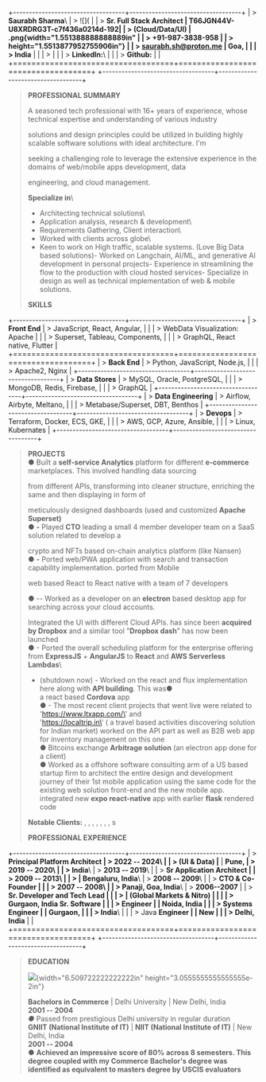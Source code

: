 +-----------------------------------+-----------------------------------+
| > **Saurabh Sharma**\             | > ![](                              |
| > **Sr. Full Stack Architect      | T66JGN44V-U8XRDRG3T-c7f436a0214d-192|
| > (Cloud/Data/UI)                 | .png{width="1.551388888888889in"    |
| > +91-987-3838-958 \|             | > height="1.5513877952755906in"}    |
| > saurabh.sh@proton.me \| Goa,    |                                     |
| > India**                         |                                     |
| >                                 |                                     |
| > **LinkedIn:**\                  |                                     |
| > **Github:**                     |                                     |
+===================================+===================================+
+-----------------------------------+-----------------------------------+

> **PROFESSIONAL SUMMARY**
>
> A seasoned tech professional with 16+ years of experience, whose
> technical expertise and understanding of various industry
>
> solutions and design principles could be utilized in building highly
> scalable software solutions with ideal architecture. I\'m
>
> seeking a challenging role to leverage the extensive experience in the
> domains of web/mobile apps development, data
>
> engineering, and cloud management.
>
> **Specialize in**\
> - Architecting technical solutions\
> - Application analysis, research & development\
> - Requirements Gathering, Client interaction\
> - Worked with clients across globe\
> - Keen to work on High traffic, scalable systems. (Love Big Data based
> solutions)- Worked on Langchain, AI/ML, and generative AI development
> in personal projects- Experience in streamlining the flow to the
> production with cloud hosted services- Specialize in design as well as
> technical implementation of web & mobile solutions.
>
> **SKILLS**

+-----------------------------------+-----------------------------------+
| > **Front End**                   | > JavaScript, React, Angular,     |
|                                   | > WebData Visualization: Apache   |
|                                   | > Superset, Tableau, Components,  |
|                                   | > GraphQL, React native, Flutter  |
+===================================+===================================+
| > **Back End**                    | > Python, JavaScript, Node.js,    |
|                                   | > Apache2, Nginx                  |
+-----------------------------------+-----------------------------------+
| > **Data Stores**                 | > MySQL, Oracle, PostgreSQL,      |
|                                   | > MongoDB, Redis, Firebase,       |
|                                   | > GraphQL                         |
+-----------------------------------+-----------------------------------+
| > **Data Engineering**            | > Airflow, Airbyte, Meltano,      |
|                                   | > Metabase/Superset, DBT, Benthos |
+-----------------------------------+-----------------------------------+
| > **Devops**                      | > Terraform, Docker, ECS, GKE,    |
|                                   | > AWS, GCP, Azure, Ansible,       |
|                                   | > Linux, Kubernates               |
+-----------------------------------+-----------------------------------+

> **PROJECTS**\
> ● Built a **self-service Analytics** platform for different
> **e-commerce** marketplaces. This involved handling data sourcing
>
> from different APIs, transforming into cleaner structure, enriching
> the same and then displaying in form of
>
> meticulously designed dashboards (used and customized **Apache
> Superset)**\
> ● **-** Played **CTO** leading a small 4 member developer team on a
> SaaS solution related to develop a
>
> crypto and NFTs based on-chain analytics platform (like Nansen)\
> ● **-** Ported web/PWA application with search and transaction
> capability implementation. ported from Mobile
>
> web based React to React native with a team of 7 developers
>
> ● -- Worked as a developer on an **electron** based desktop app for
> searching across your cloud accounts.
>
> Integrated the UI with different Cloud APIs. has since been **acquired
> by Dropbox** and a similar tool \"**Dropbox dash**\" has now been
> launched\
> ● - Ported the overall scheduling platform for the enterprise offering
> from **ExpressJS** + **AngularJS** to **React** and **AWS Serverless
> Lambdas**\
> - (shutdown now) - Worked on the react and flux implementation here
> along with **API building**. This was●\
> a react based **Cordova** app\
> ● - The most recent client projects that went live were related to
> \'https://www.ltxapp.com/\' and\
> \'https://localtrip.in\' ( a travel based activities discovering
> solution for Indian market) worked on the API part as well as B2B web
> app for inventory management on this one\
> ● Bitcoins exchange **Arbitrage solution** (an electron app done for a
> client)\
> ● Worked as a offshore software consulting arm of a US based startup
> firm to architect the entire design and development journey of their
> 1st mobile application using the same code for the existing web
> solution front-end and the new mobile app. integrated new **expo
> react-native** app with earlier **flask** rendered code
>
> **Notable Clients:** , , , , , , , s
>
> **PROFESSIONAL EXPERIENCE**

+-----------------------------------+-----------------------------------+
| > **Principal Platform Architect  | > **2022 -- 2024**\               |
| > (UI & Data) \|** \| **Pune,     | > **2019 -- 2020**\               |
| > India**\                        | > **2013 -- 2019**\               |
| > **Sr Application Architect \|   | > **2009 -- 2013**\               |
| > \| Bengaluru, India**\          | > **2008 -- 2009**\               |
| > **CTO & Co-Founder \| \|        | > **2007 -- 2008**\               |
| > Panaji, Goa, India**\           | > **2006--2007**                  |
| > **Sr. Developer and Tech Lead   |                                   |
| > \| (Global Markets & Nitro) \|  |                                   |
| > Gurgaon, India Sr. Software     |                                   |
| > Engineer \| \| Noida, India     |                                   |
| > Systems Engineer \| \| Gurgaon, |                                   |
| > India**\                        |                                   |
| > Java **Engineer \| \| New       |                                   |
| > Delhi, India**                  |                                   |
+===================================+===================================+
+-----------------------------------+-----------------------------------+

> **EDUCATION**
>
> ![](vertopal_0ba8dd82d2b545a8a1b5c71c295064d2/media/image2.png){width="6.509722222222222in"
> height="3.0555555555555555e-2in"}
>
> **Bachelors in Commerce** \| Delhi University \| New Delhi, India\
> **2001 -- 2004**\
> *●* Passed from prestigious Delhi university in regular duration\
> **GNIIT (National Institute of IT)** \| **NIIT (National Institute of
> IT)** \| New Delhi, India\
> **2001 -- 2004**\
> ● **Achieved an impressive score of 80% across 8 semesters. This
> degree coupled with my Commerce** **Bachelor\'s degree was identified
> as equivalent to masters degree by USCIS evaluators**
